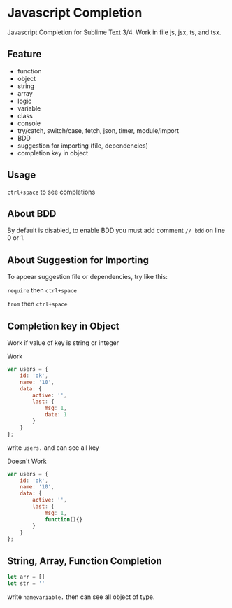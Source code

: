 # Javascript Completion

Javascript Completion for Sublime Text 3/4. Work in file js, jsx, ts, and tsx.

## Feature

- function
- object
- string
- array
- logic
- variable
- class
- console
- try/catch, switch/case, fetch, json, timer, module/import
- BDD
- suggestion for importing (file, dependencies)
- completion key in object

## Usage

`ctrl+space` to see completions

## About BDD

By default is disabled, to enable BDD you must add comment `// bdd` on line 0 or 1.

## About Suggestion for Importing

To appear suggestion file or dependencies, try like this:

`require` then `ctrl+space`

`from` then `ctrl+space`

## Completion key in Object

Work if value of key is string or integer

Work

```js
var users = {
	id: 'ok',
	name: '10',
	data: {
		active: '',
		last: {
			msg: 1,
			date: 1
		}
	}
};
```

write `users.` and can see all key

Doesn't Work

```js
var users = {
	id: 'ok',
	name: '10',
	data: {
		active: '',
		last: {
			msg: 1,
			function(){}
		}
	}
};
```

## String, Array, Function Completion

```js
let arr = []
let str = ''
```

write `namevariable.` then can see all object of type.
